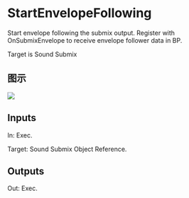 # StartEnvelopeFollowing

Start envelope following the submix output. Register with OnSubmixEnvelope to receive envelope follower data in BP.

Target is Sound Submix

## 图示

![]($-20221218-18044665.png)

## Inputs

In: Exec.

Target: Sound Submix Object Reference.  

## Outputs

Out: Exec.

